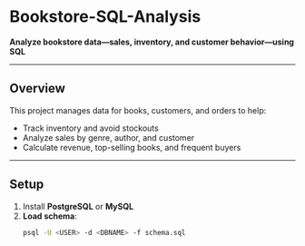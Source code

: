 # Bookstore-SQL-Analysis
**Analyze bookstore data—sales, inventory, and customer behavior—using SQL**

---

## Overview
This project manages data for books, customers, and orders to help:
- Track inventory and avoid stockouts
- Analyze sales by genre, author, and customer
- Calculate revenue, top-selling books, and frequent buyers

---

## Setup

1. Install **PostgreSQL** or **MySQL**  
2. **Load schema**:
   ```bash
   psql -U <USER> -d <DBNAME> -f schema.sql







